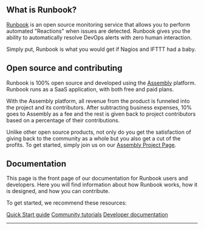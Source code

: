 ## What is Runbook?

[Runbook](https://runbook.io) is an open source monitoring service that allows you to perform automated "Reactions" when issues are detected. Runbook gives you the ability to automatically resolve DevOps alerts with zero human interaction.

Simply put, Runbook is what you would get if Nagios and IFTTT had a baby.

## Open source and contributing

Runbook is 100% open source and developed using the [Assembly](https://assembly.com/runbook) platform. Runbook runs as a SaaS application, with both free and paid plans.

With the Assembly platform, all revenue from the product is funneled into the project and its contributors. After subtracting business expenses, 10% goes to Assembly as a fee and the rest is given back to project contributors based on a percentage of their contributions.

Unlike other open source products, not only do you get the satisfaction of giving back to the community as a whole but you also get a cut of the profits. To get started, simply join us on our [Assembly Project Page](https://assembly.com/runbook).

## Documentation

This page is the front page of our documentation for Runbook users and developers. Here you will find information about how Runbook works, how it is designed, and how you can contribute.

To get started, we recommend these resources:

[Quick Start guide](/quick-start.md)
[Community tutorials](community-tutorials/index.md)
[Developer documentation](developers/index.md)

---